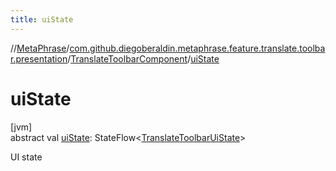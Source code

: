 ```yaml
---
title: uiState
---
```

//[MetaPhrase](../../../index.html)/[com.github.diegoberaldin.metaphrase.feature.translate.toolbar.presentation](../index.html)/[TranslateToolbarComponent](index.html)/[uiState](ui-state.html)



# uiState



[jvm]\
abstract val [uiState](ui-state.html): StateFlow&lt;[TranslateToolbarUiState](../-translate-toolbar-ui-state/index.html)&gt;



UI state




